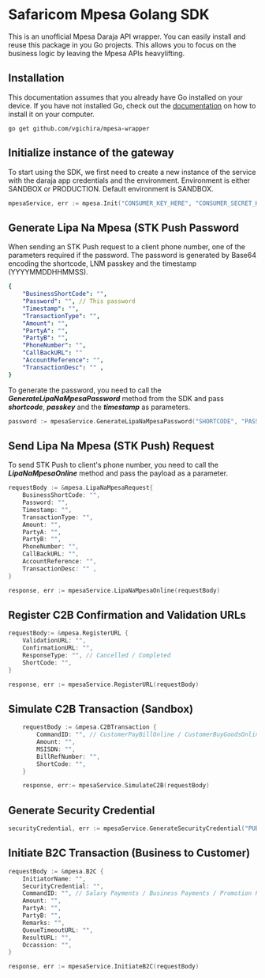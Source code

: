 # Safaricom Mpesa Golang SDK
This is an unofficial Mpesa Daraja API wrapper. You can easily install and reuse this package in you Go projects. This allows you to focus on the business logic by leaving the Mpesa APIs heavylifting.

## Installation
This documentation assumes that you already have Go installed on your device. If you have not installed Go, check out the [documentation](https://go.dev/doc/install) on how to install it on your computer.

```
go get github.com/vgichira/mpesa-wrapper
```

## Initialize instance of the gateway
To start using the SDK, we first need to create a new instance of the service with the daraja app credentials and the environment. Environment is either SANDBOX or PRODUCTION. Default environment is SANDBOX.

```go
mpesaService, err := mpesa.Init("CONSUMER_KEY_HERE", "CONSUMER_SECRET_HERE", "ENVIROMENT (SANDBOX / LIVE)")
```

## Generate Lipa Na Mpesa (STK Push Password
When sending an STK Push request to a client phone number, one of the parameters required if the password. The password is generated by Base64 encoding the shortcode, LNM passkey and the timestamp (YYYYMMDDHHMMSS).

```yaml
{
    "BusinessShortCode": "",
    "Password": "", // This password
    "Timestamp": "",
    "TransactionType": "",
    "Amount": "",
    "PartyA": "",
    "PartyB": "",
    "PhoneNumber": "",
    "CallBackURL": ""
    "AccountReference": "",
    "TransactionDesc": "" ,
}
```

To generate the password, you need to call the ***GenerateLipaNaMpesaPassword*** method from the SDK and pass ***shortcode***, ***passkey*** and the ***timestamp*** as parameters.

```go
password := mpesaService.GenerateLipaNaMpesaPassword("SHORTCODE", "PASSKEY", "TIMESTAMP")
```

## Send Lipa Na Mpesa (STK Push) Request
To send STK Push to client's phone number, you need to call the ***LipaNaMpesaOnline*** method and pass the payload as a parameter.
```go
requestBody := &mpesa.LipaNaMpesaRequest{
    BusinessShortCode: "",
	Password: "",
	Timestamp: "",
	TransactionType: "",
	Amount: "",
	PartyA: "",
	PartyB: "",
	PhoneNumber: "",
	CallBackURL: "",
	AccountReference: "",
	TransactionDesc: "" ,
}

response, err := mpesaService.LipaNaMpesaOnline(requestBody)
```

## Register C2B Confirmation and Validation URLs
```go
requestBody:= &mpesa.RegisterURL {
    ValidationURL: "",
    ConfirmationURL: "",
    ResponseType: "", // Cancelled / Completed
    ShortCode: "",
}

response, err := mpesaService.RegisterURL(requestBody)
```

## Simulate C2B Transaction (Sandbox)
```go
    requestBody := &mpesa.C2BTransaction {
        CommandID: "", // CustomerPayBillOnline / CustomerBuyGoodsOnline
        Amount: "",
        MSISDN: "",
        BillRefNumber: "",
        ShortCode: "",
    }

    response, err:= mpesaService.SimulateC2B(requestBody)
```

## Generate Security Credential

```go
securityCredential, err := mpesaService.GenerateSecurityCredential("PUBLIC_CERT_LOCATION", "INITIATOR_PASSWORD")
```


## Initiate B2C Transaction (Business to Customer)

```go
requestBody := &mpesa.B2C {
    InitiatorName: "",
    SecurityCredential: "",
    CommandID: "", // Salary Payments / Business Payments / Promotion Payments
    Amount: "",
    PartyA: "",
    PartyB: "",
    Remarks: "",
    QueueTimeoutURL: "",
    ResultURL: "",
    Occassion: "",
}

response, err := mpesaService.InitiateB2C(requestBody)
```